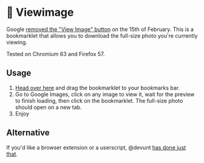 # :sunrise_over_mountains: Viewimage
Google [removed the "View Image" button](https://twitter.com/searchliaison/status/964226180776845312) on the 15th of February. This is a bookmarklet that allows you to download the full-size photo you're currently viewing.

Tested on Chromium 63 and Firefox 57.

## Usage
1. [Head over here](https://d3vr.github.io/viewimage/) and drag the bookmarklet to your bookmarks bar.
2. Go to Google Images, click on any image to view it, wait for the preview to finish loading, then click on the bookmarklet. The full-size photo should open on a new tab.
3. Enjoy

## Alternative
If you'd like a browser extension or a userscript, @devunt [has done just that](https://github.com/devunt/make-gis-great-again).